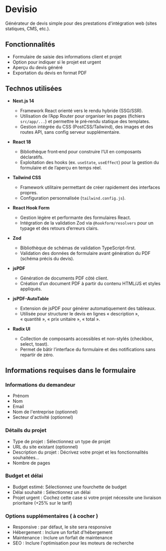 # Devisio

Générateur de devis simple pour des prestations d'intégration web (sites statiques, CMS, etc.).

## Fonctionnalités

- Formulaire de saisie des informations client et projet
- Option pour indiquer si le projet est urgent
- Aperçu du devis généré
- Exportation du devis en format PDF

## Technos utilisées

- **Next.js 14**

  - Framework React orienté vers le rendu hybride (SSG/SSR).
  - Utilisation de l’App Router pour organiser les pages (fichiers `src/app/...`) et permettre le pré‑rendu statique des templates.
  - Gestion intégrée du CSS (PostCSS/Tailwind), des images et des routes API, sans config serveur supplémentaire.

- **React 18**

  - Bibliothèque front‑end pour construire l’UI en composants déclaratifs.
  - Exploitation des hooks (ex. `useState`, `useEffect`) pour la gestion du formulaire et de l’aperçu en temps réel.

- **Tailwind CSS**

  - Framework utilitaire permettant de créer rapidement des interfaces propres.
  - Configuration personnalisée (`tailwind.config.js`).

- **React Hook Form**

  - Gestion légère et performante des formulaires React.
  - Intégration de la validation Zod via `@hookform/resolvers` pour un typage et des retours d’erreurs clairs.

- **Zod**

  - Bibliothèque de schémas de validation TypeScript-first.
  - Validation des données de formulaire avant génération du PDF (schéma précis du devis).

- **jsPDF**

  - Génération de documents PDF côté client.
  - Création d’un document PDF à partir du contenu HTML/JS et styles appliqués.

- **jsPDF-AutoTable**

  - Extension de jsPDF pour générer automatiquement des tableaux.
  - Utilisée pour structurer le devis en lignes « description », « quantité », « prix unitaire », « total ».

- **Radix UI**
  - Collection de composants accessibles et non-stylés (checkbox, select, toast).
  - Permet de bâtir l’interface du formulaire et des notifications sans repartir de zéro.

## Informations requises dans le formulaire

### Informations du demandeur

- Prénom
- Nom
- Email
- Nom de l'entreprise (optionnel)
- Secteur d'activité (optionnel)

### Détails du projet

- Type de projet : Sélectionnez un type de projet
- URL du site existant (optionnel)
- Description du projet : Décrivez votre projet et les fonctionnalités souhaitées...
- Nombre de pages

### Budget et délai

- Budget estimé: Sélectionnez une fourchette de budget
- Délai souhaité : Sélectionnez un délai
- Projet urgent : Cochez cette case si votre projet nécessite une livraison prioritaire (+25% sur le tarif)

### Options supplémentaires ( à cocher )

- Responsive : par défaut, le site sera responsive
- Hébergement : Inclure un forfait d'hébergement
- Maintenance : Inclure un forfait de maintenance
- SEO : Inclure l'optimisation pour les moteurs de recherche
